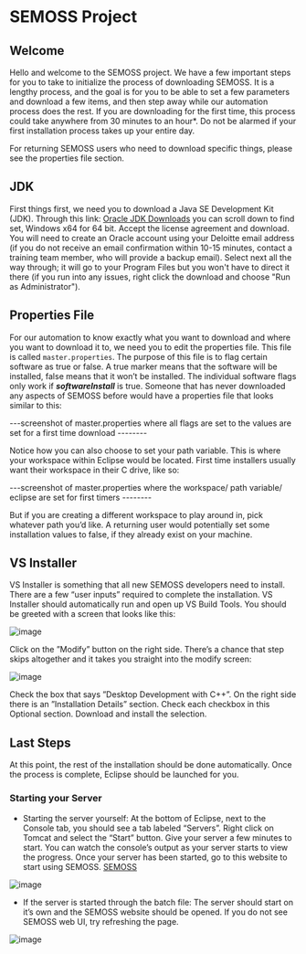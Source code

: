 # SEMOSS Project 
 
## Welcome 
 
Hello and welcome to the SEMOSS project. We have a few important steps for you to take to initialize the process of downloading SEMOSS. It is a lengthy process, and the goal is for you to be able to set a few parameters and download a few items, and then step away while our automation process does the rest. If you are downloading for the first time, this process could take anywhere from 30 minutes to an hour*. Do not be alarmed if your first installation process takes up your entire day. 
 
For returning SEMOSS users who need to download specific things, please see the properties file section. 
 
## JDK 
 
First things first, we need you to download a Java SE Development Kit (JDK). Through this link: [Oracle JDK Downloads](https://www.oracle.com/java/technologies/javase/javase8u211-later-archive-downloads.html) you can scroll down to find set, Windows x64 for 64 bit. Accept the license agreement and download. You will need to create an Oracle account using your Deloitte email address (if you do not receive an email confirmation within 10-15 minutes, contact a training team member, who will provide a backup email). Select next all the way through; it will go to your Program Files but you won't have to direct it there (if you run into any issues, right click the download and choose "Run as Administrator"). 
 
## Properties File 
 
For our automation to know exactly what you want to download and where you want to download it to, we need you to edit the properties file. This file is called `master.properties`. The purpose of this file is to flag certain software as true or false. A true marker means that the software will be installed, false means that it won’t be installed. The individual software flags only work if _**softwareInstall**_ is true. Someone that has never downloaded any aspects of SEMOSS before would have a properties file that looks similar to this:

---screenshot of master.properties where all flags are set to the values are set for a first time download --------

Notice how you can also choose to set your path variable. This is where your workspace within Eclipse would be located. First time installers usually want their workspace in their C drive, like so: 

---screenshot of master.properties where the workspace/ path variable/ eclipse are set for first timers --------

But if you are creating a different workspace to play around in, pick whatever path you’d like. A returning user would potentially set some installation values to false, if they already exist on your machine.

## VS Installer

VS Installer is something that all new SEMOSS developers need to install. There are a few “user inputs” required to complete the installation. VS Installer should automatically run and open up VS Build Tools. You should be greeted with a screen that looks like this:

![image](https://github.com/user-attachments/assets/a07d5266-98f0-4eab-9b5d-23a65d8e20de)

Click on the ”Modify” button on the right side. There’s a chance that step skips altogether and it takes you straight into the modify screen:

![image](https://github.com/user-attachments/assets/23f97da3-fe67-4ad6-b40b-20984648660e)

Check the box that says ”Desktop Development with C++”. On the right side there is an ”Installation Details” section. Check each checkbox in this Optional section. Download and install the selection.

## Last Steps

At this point, the rest of the installation should be done automatically. Once the process is complete, Eclipse should be launched for you.  

### Starting your Server

- Starting the server yourself: At the bottom of Eclipse, next to the Console tab, you should see a tab labeled “Servers”.  Right click on Tomcat and select the “Start” button. Give your server a few minutes to start. You can watch the console’s output as your server starts to view the progress. Once your server has been started, go to this website to start using SEMOSS. [SEMOSS](http://localhost:9090/SemossWeb/#!/)

![image](https://github.com/user-attachments/assets/5a7e266a-a7bd-4681-a13e-0e8500bf07aa)

 - If the server is started through the batch file: The server should start on it’s own and the SEMOSS website should be opened. If you do not see SEMOSS web UI, try refreshing the page.

![image](https://github.com/user-attachments/assets/89d5bc0a-6094-406a-a2e2-7cb005a4e274)
